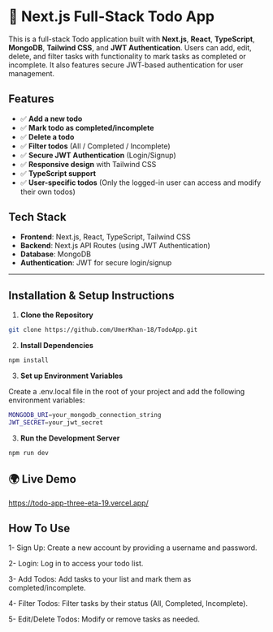 # 📝 Next.js Full-Stack Todo App

This is a full-stack Todo application built with **Next.js**, **React**, **TypeScript**, **MongoDB**, **Tailwind CSS**, and **JWT Authentication**. Users can add, edit, delete, and filter tasks with functionality to mark tasks as completed or incomplete. It also features secure JWT-based authentication for user management.

##  Features

- ✅ **Add a new todo**  
- ✅ **Mark todo as completed/incomplete**  
- ✅ **Delete a todo**  
- ✅ **Filter todos** (All / Completed / Incomplete)  
- ✅ **Secure JWT Authentication** (Login/Signup)  
- ✅ **Responsive design** with Tailwind CSS  
- ✅ **TypeScript support**  
- ✅ **User-specific todos** (Only the logged-in user can access and modify their own todos)

##  Tech Stack

- **Frontend**: Next.js, React, TypeScript, Tailwind CSS
- **Backend**: Next.js API Routes (using JWT Authentication)
- **Database**: MongoDB
- **Authentication**: JWT for secure login/signup 

---

##  Installation & Setup Instructions

1. **Clone the Repository**

```bash
git clone https://github.com/UmerKhan-18/TodoApp.git
```

2. **Install Dependencies**

```bash
npm install
```
3. **Set up Environment Variables**

Create a .env.local file in the root of your project and add the following environment variables:
```bash
MONGODB_URI=your_mongodb_connection_string
JWT_SECRET=your_jwt_secret
```

3. **Run the Development Server**
```bash
npm run dev
```

## 🌍 Live Demo
https://todo-app-three-eta-19.vercel.app/


##  How To Use
1- Sign Up: Create a new account by providing a username and password.

2- Login: Log in to access your todo list.

3- Add Todos: Add tasks to your list and mark them as completed/incomplete.

4- Filter Todos: Filter tasks by their status (All, Completed, Incomplete).

5- Edit/Delete Todos: Modify or remove tasks as needed.